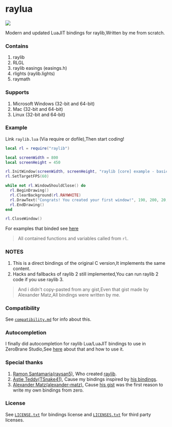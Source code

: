 # raylua

<img src="https://github.com/Rabios/raylua/blob/master/raylua.png">

Modern and updated LuaJIT bindings for raylib,Written by me from scratch.

### Contains

1. raylib
2. RLGL
3. raylib easings (easings.h)
4. rlights (raylib.lights)
5. raymath

### Supports

1. Microsoft Windows (32-bit and 64-bit)
2. Mac (32-bit and 64-bit)
3. Linux (32-bit and 64-bit)

### Example

Link `raylib.lua` (Via require or dofile),Then start coding!

```lua
local rl = require("raylib")

local screenWidth = 800
local screenHeight = 450

rl.InitWindow(screenWidth, screenHeight, "raylib [core] example - basic window")
rl.SetTargetFPS(60)

while not rl.WindowShouldClose() do
  rl.BeginDrawing()
  rl.ClearBackground(rl.RAYWHITE)
  rl.DrawText("Congrats! You created your first window!", 190, 200, 20, rl.LIGHTGRAY)
  rl.EndDrawing()
end

rl.CloseWindow()
```

For examples that binded see [here](https://github.com/Rabios/rayjit/blob/master/examples/README.md)

> All contained functions and variables called from `rl`.

### NOTES

1. This is a direct bindings of the original C version,It implements the same content.
2. Hacks and fallbacks of raylib 2 still implemented,You can run raylib 2 code if you use raylib 3.

> And i didn't copy-pasted from any gist,Even that gist made by Alexander Matz,All bindings were written by me.

### Compatibility

See [`compatibility.md`](https://github.com/Rabios/raylua/blob/master/compatibility.md) for info about this.

### Autocompletion

I finally did autocompletion for raylib Lua/LuaJIT bindings to use in ZeroBrane Studio,See [here](https://github.com/Rabios/raylua/blob/master/zerobrane/README.md) about that and how to use it.

### Special thanks

1. [Ramon Santamaria(raysan5)](https://github.com/raysan5), Who created [raylib](https://www.raylib.com).
2. [Astie Teddy(TSnake41)](https://github.com/TSnake41), Cause my bindings inspired by [his bindings](https://github.com/TSnake41/raylib-lua).
3. [Alexander Matz(alexander-matz)](https://github.com/alexander-matz), Cause [his gist](https://gist.github.com/alexander-matz/f8ee4eb9fdf676203d70c1e5e329a6ec) was the first reason to write my own bindings from zero.

### License

See [`LICENSE.txt`](https://github.com/Rabios/rayjit/blob/master/LICENSE.txt) for bindings license and [`LICENSES.txt`](https://github.com/Rabios/rayjit/blob/master/LICENSES.txt) for third party licenses.
